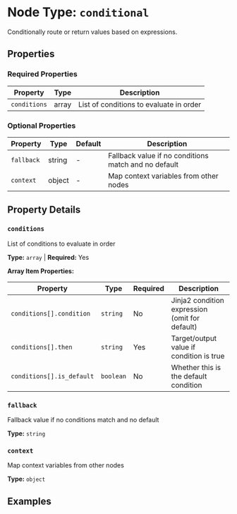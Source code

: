 # Node Type: `conditional`

Conditionally route or return values based on expressions.

## Properties

### Required Properties

| Property | Type | Description |
|----------|------|-------------|
| `conditions` | array | List of conditions to evaluate in order |

### Optional Properties

| Property | Type | Default | Description |
|----------|------|---------|-------------|
| `fallback` | string | - | Fallback value if no conditions match and no default |
| `context` | object | - | Map context variables from other nodes |

## Property Details

### `conditions`

List of conditions to evaluate in order

**Type:** `array` | **Required:** Yes

**Array Item Properties:**

| Property | Type | Required | Description |
|----------|------|----------|-------------|
| `conditions[].condition` | `string` | No | Jinja2 condition expression (omit for default) |
| `conditions[].then` | `string` | Yes | Target/output value if condition is true |
| `conditions[].is_default` | `boolean` | No | Whether this is the default condition |

### `fallback`

Fallback value if no conditions match and no default

**Type:** `string`

### `context`

Map context variables from other nodes

**Type:** `object`


## Examples
